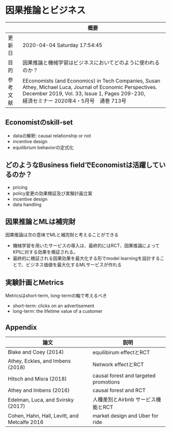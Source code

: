 # 因果推論とビジネス

||概要|
|---|----|
|更新日|2020-04-04 Saturday 17:54:45|
|目的|因果推論と機械学習はビジネスにおいてどのように使われるのか？|
|参考文献|EEconomists (and Economics) in Tech Companies, Susan Athey, Michael Luca, Journal of Economic Perspectives. December 2019, Vol. 33, Issue 1, Pages 209-230,  <br>経済セミナー 2020年4・5月号　通巻 713号|

## Economistのskill-set

- dataの解釈: causal relationship or not
- incentive design
- equilibrium behaviorの定式化

## どのようなBusiness fieldでEconomistは活躍しているのか？

- pricing
- policy変更の効果検証及び実験計画立案
- incentive design
- data handling

## 因果推論とMLは補完財

因果推論は次の意味でMLと補完財と考えることができる
 
- 機械学習を用いたサービスの導入は、最終的にはRCT、因果推論によってKPIに対する効果を検証される。
- 最終的に検証される因果効果を最大化する形でmodel learningを設計することで、ビジネス価値を最大化するMLサービスが作れる

## 実験計画とMetrics

Metricsはshort-term, long-termの軸で考えるべき

- short-term: clicks on an advertisement
- long-term: the lifetime value of a customer

## Appendix

|論文|説明|
|---|---|
|Blake and Coey (2014)|equilibirum effectとRCT|
|Athey, Eckles, and Imbens (2018)|Network effectとRCT|
|Hitsch and Misra (2018)|causal forest and targeted promotions|
|Athey and Imbens (2016) |causal forest and RCT|
|Edelman, Luca, and Svirsky (2017)|人種差別とAirbnb サービス機能とRCT|
|Cohen, Hahn, Hall, Levitt, and Metcalfe 2016|market design and Uber for ride|








